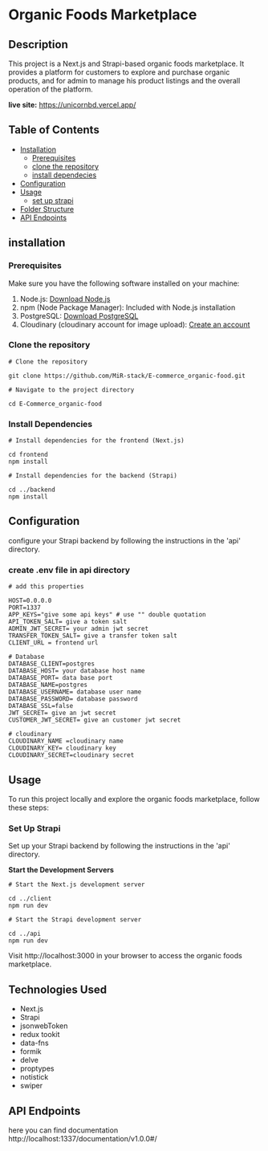# Organic Foods Marketplace

## Description

This project is a Next.js and Strapi-based organic foods marketplace. It provides a platform for customers to explore and purchase organic products, and for admin to manage his product listings and the overall operation of the platform.

**live site:** https://unicornbd.vercel.app/

## Table of Contents

- [Installation](#installation)
  - [Prerequisites](#prerequisites)
  - [clone the repository](#clone-the-repository)
  - [install dependecies](#install-dependencies)
- [Configuration](#configuration)
- [Usage](#usage)
  - [set up strapi](#set-up-strapi)
- [Folder Structure](#technologies-used)
- [API Endpoints](#api-endpoints)

## installation

### Prerequisites

Make sure you have the following software installed on your machine:

1. Node.js: [Download Node.js](https://nodejs.org/en/download)
2. npm (Node Package Manager): Included with Node.js installation
3. PostgreSQL: [Download PostgreSQL](https://www.postgresql.org/download/)
4. Cloudinary (cloudinary account for image upload): [Create an account](https://console.cloudinary.com/users/register_free)

### Clone the repository

```
# Clone the repository

git clone https://github.com/MiR-stack/E-commerce_organic-food.git

# Navigate to the project directory

cd E-Commerce_organic-food

```

### Install Dependencies

```
# Install dependencies for the frontend (Next.js)

cd frontend
npm install

# Install dependencies for the backend (Strapi)

cd ../backend
npm install

```

## Configuration

configure your Strapi backend by following the instructions in the 'api' directory.

### create .env file in api directory

```
# add this properties

HOST=0.0.0.0
PORT=1337
APP_KEYS="give some api keys" # use "" double quotation
API_TOKEN_SALT= give a token salt
ADMIN_JWT_SECRET= your admin jwt secret
TRANSFER_TOKEN_SALT= give a transfer token salt
CLIENT_URL = frontend url

# Database
DATABASE_CLIENT=postgres
DATABASE_HOST= your database host name
DATABASE_PORT= data base port
DATABASE_NAME=postgres
DATABASE_USERNAME= database user name
DATABASE_PASSWORD= database password
DATABASE_SSL=false
JWT_SECRET= give an jwt secret
CUSTOMER_JWT_SECRET= give an customer jwt secret

# cloudinary
CLOUDINARY_NAME =cloudinary name
CLOUDINARY_KEY= cloudinary key
CLOUDINARY_SECRET=cloudinary secret

```

## Usage

To run this project locally and explore the organic foods marketplace, follow these steps:

### Set Up Strapi

Set up your Strapi backend by following the instructions in the 'api' directory.

**Start the Development Servers**

```
# Start the Next.js development server

cd ../client
npm run dev

# Start the Strapi development server

cd ../api
npm run dev

```

Visit http://localhost:3000 in your browser to access the organic foods marketplace.

## Technologies Used

- Next.js
- Strapi
- jsonwebToken
- redux tookit
- data-fns
- formik
- delve
- proptypes
- notistick
- swiper

## API Endpoints

here you can find documentation http://localhost:1337/documentation/v1.0.0#/
